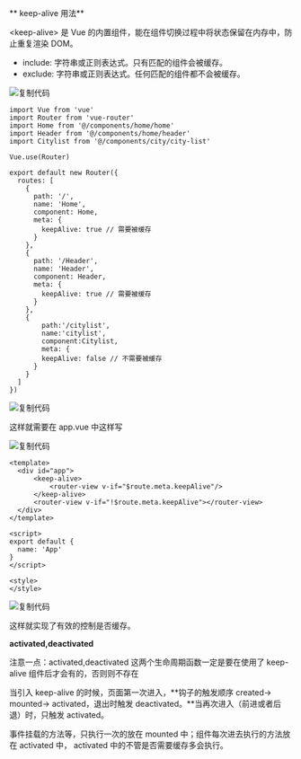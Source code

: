 ** keep-alive 用法**

\<keep-alive> 是 Vue 的内置组件，能在组件切换过程中将状态保留在内存中，防止重复渲染 DOM。

* include: 字符串或正则表达式。只有匹配的组件会被缓存。
* exclude: 字符串或正则表达式。任何匹配的组件都不会被缓存。

![复制代码](https://assets.cnblogs.com/images/copycode.gif)

```
import Vue from 'vue'
import Router from 'vue-router'
import Home from '@/components/home/home'
import Header from '@/components/home/header'
import Citylist from '@/components/city/city-list'

Vue.use(Router)

export default new Router({
  routes: [
    {
      path: '/',
      name: 'Home',
      component: Home,
      meta: {
        keepAlive: true // 需要被缓存
      }
    },
    {
      path: '/Header',
      name: 'Header',
      component: Header,
      meta: {
        keepAlive: true // 需要被缓存
      }
    },
    {
        path:'/citylist',
        name:'citylist',
        component:Citylist,
        meta: {
        keepAlive: false // 不需要被缓存
      }
    }
  ]
})
```

![复制代码](https://assets.cnblogs.com/images/copycode.gif)

这样就需要在 app.vue 中这样写

![复制代码](https://assets.cnblogs.com/images/copycode.gif)

```
<template>
  <div id="app">
      <keep-alive>
          <router-view v-if="$route.meta.keepAlive"/>
      </keep-alive>
      <router-view v-if="!$route.meta.keepAlive"></router-view>
  </div>
</template>

<script>
export default {
  name: 'App'
}
</script>

<style>
</style>
```

![复制代码](https://assets.cnblogs.com/images/copycode.gif)

这样就实现了有效的控制是否缓存。

**activated,deactivated**

注意一点：activated,deactivated 这两个生命周期函数一定是要在使用了 keep-alive 组件后才会有的，否则则不存在

当引入 keep-alive 的时候，页面第一次进入，**钩子的触发顺序 created-> mounted-> activated，退出时触发 deactivated。**当再次进入（前进或者后退）时，只触发 activated。

事件挂载的方法等，只执行一次的放在 mounted 中；组件每次进去执行的方法放在 activated 中， activated 中的不管是否需要缓存多会执行。
